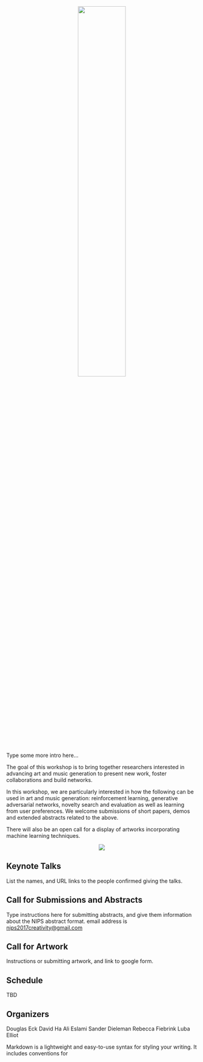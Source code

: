 <center>
<img src="https://cdn.rawgit.com/nips2017creativity/nips2017creativity.github.io/6660a597/assets/can.jpeg" width="50%" height="50%"/>
</center>

Type some more intro here...

The goal of this workshop is to bring together researchers interested in advancing art and music generation to present new work, foster collaborations and build networks.

In this workshop, we are particularly interested in how the following can be used in art and music generation: reinforcement learning, generative adversarial networks, novelty search and evaluation as well as learning from user preferences. We welcome submissions of short papers, demos and extended abstracts related to the above.

There will also be an open call for a display of artworks incorporating machine learning techniques.

<center>
<img src="https://raw.githubusercontent.com/nips2017creativity/nips2017creativity.github.io/6660a597/assets/nips_logo.svg"/>
</center>

## Keynote Talks

List the names, and URL links to the people confirmed giving the talks.

## Call for Submissions and Abstracts

Type instructions here for submitting abstracts, and give them information about the NIPS abstract format. email address is nips2017creativity@gmail.com

## Call for Artwork

Instructions or submitting artwork, and link to google form.

## Schedule

TBD

## Organizers

Douglas Eck
David Ha
Ali Eslami
Sander Dieleman
Rebecca Fiebrink
Luba Elliot

Markdown is a lightweight and easy-to-use syntax for styling your writing. It includes conventions for

